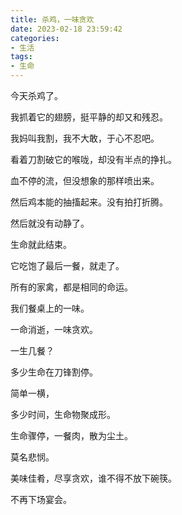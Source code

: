 ```yaml
---
title: 杀鸡，一味贪欢
date: 2023-02-18 23:59:42
categories:
- 生活
tags: 
- 生命
---
```


今天杀鸡了。

我抓着它的翅膀，挺平静的却又和残忍。

我妈叫我割，我不大敢，于心不忍吧。

看着刀割破它的喉咙，却没有半点的挣扎。

血不停的流，但没想象的那样喷出来。

然后鸡本能的抽搐起来。没有拍打折腾。

然后就没有动静了。

生命就此结束。

它吃饱了最后一餐，就走了。

所有的家禽，都是相同的命运。

我们餐桌上的一味。

一命消逝，一味贪欢。

一生几餐？

多少生命在刀锋割停。

简单一横，

多少时间，生命物聚成形。

生命骤停，一餐肉，散为尘土。

莫名悲悯。

美味佳肴，尽享贪欢，谁不得不放下碗筷。

不再下场宴会。





